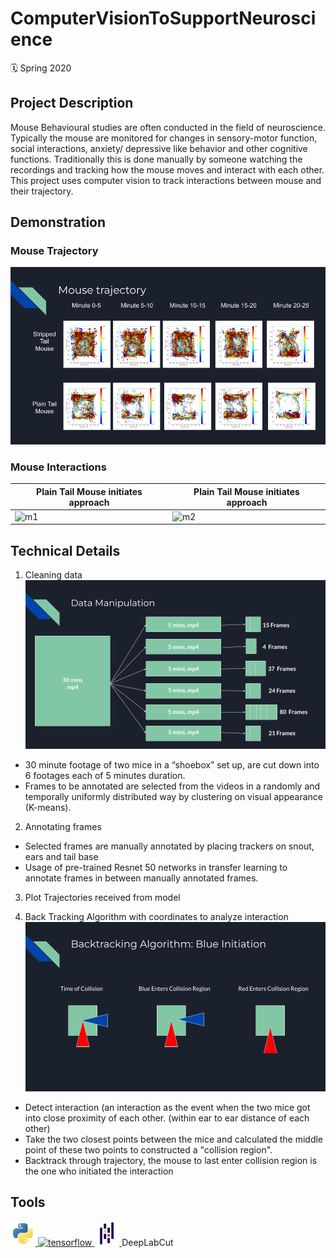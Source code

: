 # ComputerVisionToSupportNeuroscience

🗓 Spring 2020

## Project  Description

Mouse Behavioural studies are often conducted in the field of neuroscience. Typically the mouse are monitored for changes in sensory-motor function, social interactions, anxiety/ depressive like behavior and other cognitive functions. Traditionally this is done manually by someone watching the recordings and tracking how the mouse moves and interact with each other. This project uses computer vision to track interactions between mouse and their trajectory.

## Demonstration

### Mouse Trajectory
![trajectory](<HTML Report/trajectory.png>)

### Mouse Interactions
Plain Tail Mouse initiates approach | Plain Tail Mouse initiates approach | 
--------------- | --------------- | 
![m1](<HTML Report/mouse1.gif>) | ![m2](<HTML Report/mouse2.gif>)

## Technical Details


1. Cleaning data
![data](<HTML Report/data.png>)
- 30 minute footage of two mice  in a “shoebox” set up, are cut down into 6 footages each of 5 minutes duration.
- Frames to be annotated are selected from the videos in a randomly and temporally uniformly distributed way by clustering on visual appearance (K-means).

2. Annotating frames
- Selected frames are manually annotated by placing trackers on snout, ears and tail base
- Usage of pre-trained Resnet 50 networks in transfer learning to annotate frames in between manually annotated frames.

3. Plot Trajectories received from model

4. Back Tracking Algorithm with coordinates to analyze interaction
![backtracking](<HTML Report/backtracking.png>)
- Detect interaction (an interaction as the event when the two mice got into close proximity of each other. (within ear to ear distance of each other)
- Take the two closest points between the mice and calculated the middle point of these two points to constructed a "collision region". 
- Backtrack through trajectory, the mouse to last enter collision region is the one who initiated the interaction





## Tools
<a href="https://www.python.org" target="_blank" rel="noreferrer"> <img src="https://raw.githubusercontent.com/devicons/devicon/master/icons/python/python-original.svg" alt="python" width="40" height="40"/> </a>
<a href="https://www.tensorflow.org" target="_blank" rel="noreferrer"> <img src="https://www.vectorlogo.zone/logos/tensorflow/tensorflow-icon.svg" alt="tensorflow" width="40" height="40"/> </a>
<a href="https://pandas.pydata.org/" target="_blank" rel="noreferrer"> <img src="https://raw.githubusercontent.com/devicons/devicon/2ae2a900d2f041da66e950e4d48052658d850630/icons/pandas/pandas-original.svg" alt="pandas" width="40" height="40"/> </a>
DeepLabCut
